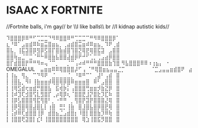 # ISAAC X FORTNITE
//Fortnite balls, i'm gay// br
\\\I like balls\\\ br
//I kidnap autistic kids//



⠹⣿⣿⣿⡿⠿⠛⠋⢉⣉⣉⠙⠻⠿⣿⣿⠿⠛⢉⣉⣉⠉⠛⠻⠿⣿⣿⣿⡿⠁
⣆⠘⠿⠁⣠⣶⣾⠿⠷⣶⣭⣿⣶⣦⡀⢀⣴⣾⣿⣭⣶⠾⠿⣶⣦⡀⠹⠟⢀⣾
⣿⣧⡀⢸⣯⣽⣿⡿⣻⡿⣫⣿⡏⣿⣷⣾⣿⢹⣿⣝⢿⣟⢿⣿⣯⣽⠀⣠⣿⣿
⣿⣿⢷⣤⣈⠉⣉⠈⠛⠓⠿⣿⣷⣧⣿⣿⣼⣾⡿⠟⠚⠋⢁⡉⢉⣠⣴⡿⣿⣿
⣿⡏⣾⣿⣿⡟⠛⠛⠻⠶⢤⠈⠉⡀⠀⠀⡈⠉⢠⠴⠾⠛⠛⠛⣿⣿⣿⣷⢹⣿
⠻⣧⣿⣿⣿⠿⠿⠰⢰⣦⡄⠀⠂ OMEGALUL ⠀⣤⣶⣶⠿⠿⢿⣿⣿⣿⡼⠋
⡄⠈⠛⢿⣿⣶⣦⣤⣤⣈⡉⠀ ⠀⠀⠀⠀⠀ ⠈⣉⣠⣤⣤⣶⣾⣿⠟⠀⣴
⡇⢸⣦⠀⢻⣄⠀⠉⠙⠻⠟⠀⣈⣀⣀⣀⣈⡀⠘⠿⠛⠉⠁⢀⣼⠃⢠⣾⠀⣿
⡇⢸⣿⣧⡀⠻⠇⢸⣷⣶⣶⡾⢿⣿⢿⡿⣿⠿⣶⣶⣶⣿⠀⠿⠃⣠⣿⣿⠀⣿
⡇⢸⢿⣫⣾⢖⣶⣾⡛⣿⣿⣧⠀⣯⢾⡷⡅⢠⣿⣿⣿⢛⣶⣶⡺⣷⣝⡿⠀⣿
⡇⢸⠾⣹⢏⣺⣿⢫⣇⣻⣿⡏⢀⡴⢿⡿⢆⠈⣿⣿⣟⣸⡝⣿⣗⡹⣏⠷⠀⣿
⡇⢸⡿⣣⣿⣿⣿⢻⣯⢻⣿⠃⡀⠐⠛⠛⠀⡀⢻⣿⡟⣽⡟⣿⣿⣿⣜⢿⠀⣿
⡇⢸⡿⣻⣿⢿⣿⣼⣿⣇⡇⢰⣿⠀⣛⡃⢸⣷⠀⣿⣸⣿⣧⣿⡿⣿⣟⢿⠀⣿
⡇⢨⡾⠿⢏⣾⣿⣿⢸⡿⠀⣾⣿⣦⣈⣠⣾⣿⡆⠸⣿⡇⣿⣿⣷⡹⠿⢷⠀⣿
⡇⢸⣿⣿⢟⣽⣿⡇⣎⠇⢸⣿⣿⣿⣿⣿⣿⣿⣿⠀⢿⣱⢸⣿⣯⡻⣿⣿⠀⣿
